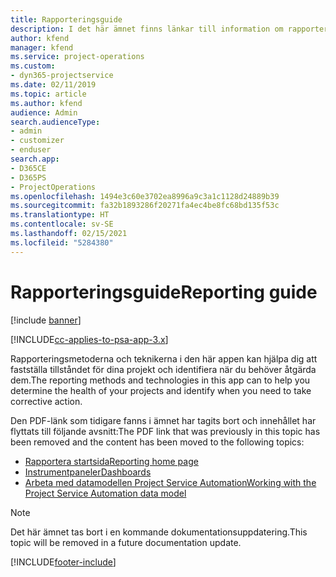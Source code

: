 ```yaml
---
title: Rapporteringsguide
description: I det här ämnet finns länkar till information om rapportering.
author: kfend
manager: kfend
ms.service: project-operations
ms.custom:
- dyn365-projectservice
ms.date: 02/11/2019
ms.topic: article
ms.author: kfend
audience: Admin
search.audienceType:
- admin
- customizer
- enduser
search.app:
- D365CE
- D365PS
- ProjectOperations
ms.openlocfilehash: 1494e3c60e3702ea8996a9c3a1c1128d24889b39
ms.sourcegitcommit: fa32b1893286f20271fa4ec4be8fc68bd135f53c
ms.translationtype: HT
ms.contentlocale: sv-SE
ms.lasthandoff: 02/15/2021
ms.locfileid: "5284380"
---
```

# <a name="reporting-guide"></a><span data-ttu-id="31067-103">Rapporteringsguide</span><span class="sxs-lookup"><span data-stu-id="31067-103">Reporting guide</span></span>

[!include [banner](../../includes/psa-now-project-operations.md)]

[!INCLUDE[cc-applies-to-psa-app-3.x](../../includes/cc-applies-to-psa-app-3x.md)]

<span data-ttu-id="31067-104">Rapporteringsmetoderna och teknikerna i den här appen kan hjälpa dig att fastställa tillståndet för dina projekt och identifiera när du behöver åtgärda dem.</span><span class="sxs-lookup"><span data-stu-id="31067-104">The reporting methods and technologies in this app can to help you determine the health of your projects and identify when you need to take corrective action.</span></span> 

<span data-ttu-id="31067-105">Den PDF-länk som tidigare fanns i ämnet har tagits bort och innehållet har flyttats till följande avsnitt:</span><span class="sxs-lookup"><span data-stu-id="31067-105">The PDF link that was previously in this topic has been removed and the content has been moved to the following topics:</span></span>

- [<span data-ttu-id="31067-106">Rapportera startsida</span><span class="sxs-lookup"><span data-stu-id="31067-106">Reporting home page</span></span>](../reports-reporting-dynamics-365-project-service.md)
- [<span data-ttu-id="31067-107">Instrumentpaneler</span><span class="sxs-lookup"><span data-stu-id="31067-107">Dashboards</span></span>](../reports-dashboards.md)
- [<span data-ttu-id="31067-108">Arbeta med datamodellen Project Service Automation</span><span class="sxs-lookup"><span data-stu-id="31067-108">Working with the Project Service Automation data model</span></span>](../reports-working-project-service-data-model.md)

> [!NOTE]
> <span data-ttu-id="31067-109">Det här ämnet tas bort i en kommande dokumentationsuppdatering.</span><span class="sxs-lookup"><span data-stu-id="31067-109">This topic will be removed in a future documentation update.</span></span> 


[!INCLUDE[footer-include](../../includes/footer-banner.md)]